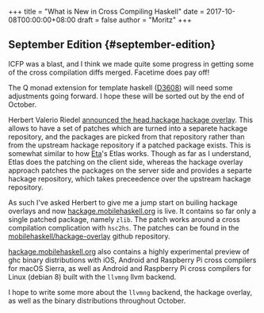 +++
title = "What is New in Cross Compiling Haskell"
date = 2017-10-08T00:00:00+08:00
draft = false
author = "Moritz"
+++

## September Edition {#september-edition}

ICFP was a blast, and I think we made quite some progress in getting
some of the cross compilation diffs merged. Facetime does pay off!

The Q monad extension for template haskell
([D3608](https://phabricator.haskell.org/D3608)) will need some
adjustments going forward. I hope these will be sorted out by the end of
October.

Herbert Valerio Riedel
[announced
the head.hackage hackage overlay](https://mail.haskell.org/pipermail/ghc-devs/2017-September/014682.html). This allows to have a set of patches
which are turned into a separete hackage repository, and the packages
are picked from that repository rather than from the upstream hackage
repository if a patched package exists. This is somewhat similar to how
[Eta](https://eta-lang.org)'s Etlas works. Though as far as I
understand, Etlas does the patching on the client side, whereas the
hackage overlay approach patches the packages on the server side and
provides a separte hackage repository, which takes preceedence over the
upstream hackage repository.

As such I've asked Herbert to give me a jump start on builing hackage
overlays and now
[hackage.mobilehaskell.org](http://hackage.mobilehaskell.org) is live.
It contains so far only a single patched package, namely `zlib`. The
patch works around a cross compilation complication with `hsc2hs`. The
patches can be found in the
[mobilehaskell/hackage-overlay](https://github.com/mobilehaskell/hackage-overlay)
github repository.

[hackage.mobilehaskell.org](http://hackage.mobilehaskell.org) also
contains a highly experimental preview of ghc binary distributions with
iOS, Android and Raspberry Pi cross compilers for macOS Sierra, as well
as Android and Raspberry Pi cross compilers for Linux (debian 8) built
with the `llvmng` llvm backend.

I hope to write some more about the `llvmng` backend, the hackage
overlay, as well as the binary distributions throughout October.